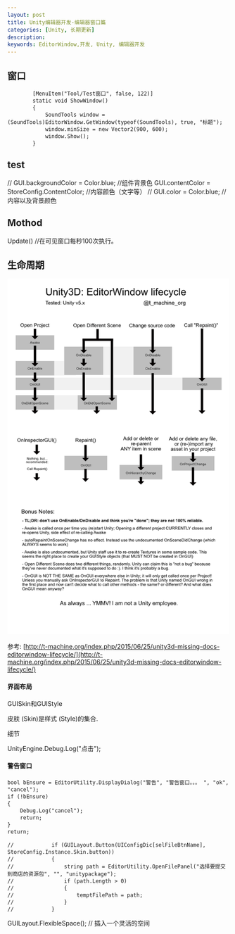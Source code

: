 ```yaml
---
layout: post
title: Unity编辑器开发-编辑器窗口篇
categories: [Unity, 长期更新]
description: 
keywords: EditorWindow,开发, Unity, 编辑器开发
---
```


## 窗口

```
        [MenuItem("Tool/Test窗口", false, 122)]
        static void ShowWindow()
        {
            SoundTools window = (SoundTools)EditorWindow.GetWindow(typeof(SoundTools), true, "标题");
            window.minSize = new Vector2(900, 600);
            window.Show();
        }
```



## test

//            GUI.backgroundColor = Color.blue; //组件背景色
            GUI.contentColor = StoreConfig.ContentColor; //内容颜色（文字等）
//            GUI.color = Color.blue;           //内容以及背景颜色

## Mothod

Update()	//在可见窗口每秒100次执行。

## 生命周期

![EditorWindowLife](/Img/EditorWindowLife.png)

参考: [http://t-machine.org/index.php/2015/06/25/unity3d-missing-docs-editorwindow-lifecycle/](http://t-machine.org/index.php/2015/06/25/unity3d-missing-docs-editorwindow-lifecycle/)

#### 界面布局

GUISkin和GUIStyle

皮肤 (Skin)是样式 (Style)的集合.

细节

UnityEngine.Debug.Log("点击");

#### 警告窗口

```
bool bEnsure = EditorUtility.DisplayDialog("警告", "警告窗口。。。 ", "ok", "cancel");
if (!bEnsure)
{
	Debug.Log("cancel"); 
	return;
}
return;
```

```
//            if (GUILayout.Button(UIConfigDic[selFileBtnName], StoreConfig.Instance.Skin.button))
//            {
//                string path = EditorUtility.OpenFilePanel("选择要提交到商店的资源包", "", "unitypackage");
//                if (path.Length > 0)
//                {
//                    temptFilePath = path;
//                }
//            }
```

GUILayout.FlexibleSpace();	// 插入一个灵活的空间



